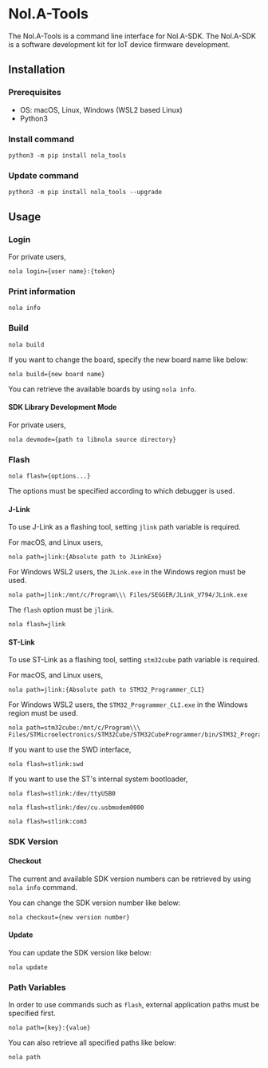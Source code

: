 # Nol.A-Tools

The Nol.A-Tools is a command line interface for Nol.A-SDK.
The Nol.A-SDK is a software development kit for IoT device firmware development.

## Installation

### Prerequisites

* OS: macOS, Linux, Windows (WSL2 based Linux)
* Python3

### Install command

```
python3 -m pip install nola_tools
```

### Update command

```
python3 -m pip install nola_tools --upgrade
```

## Usage

### Login

For private users,
```
nola login={user name}:{token}
```

### Print information

```
nola info
```

### Build

```
nola build
```

If you want to change the board, specify the new board name like below:
```
nola build={new board name}
```

You can retrieve the available boards by using ```nola info```.

#### SDK Library Development Mode

For private users,

```
nola devmode={path to libnola source directory}
```

### Flash

```
nola flash={options...}
```
The options must be specified according to which debugger is used.

#### J-Link

To use J-Link as a flashing tool, setting ```jlink``` path variable is required.

For macOS, and Linux users,
```
nola path=jlink:{Absolute path to JLinkExe}
```

For Windows WSL2 users, the ```JLink.exe``` in the Windows region must be used.

```
nola path=jlink:/mnt/c/Program\\\ Files/SEGGER/JLink_V794/JLink.exe
```

The ```flash``` option must be ```jlink```.
```
nola flash=jlink
```

#### ST-Link

To use ST-Link as a flashing tool, setting ```stm32cube``` path variable is required.

For macOS, and Linux users,
```
nola path=jlink:{Absolute path to STM32_Programmer_CLI}
```

For Windows WSL2 users, the ```STM32_Programmer_CLI.exe``` in the Windows region must be used.
```
nola path=stm32cube:/mnt/c/Program\\\ Files/STMicroelectronics/STM32Cube/STM32CubeProgrammer/bin/STM32_Programmer_CLI.exe
```

If you want to use the SWD interface,
```
nola flash=stlink:swd
```

If you want to use the ST's internal system bootloader,
```
nola flash=stlink:/dev/ttyUSB0
```

```
nola flash=stlink:/dev/cu.usbmodem0000
```

```
nola flash=stlink:com3
```

### SDK Version

#### Checkout

The current and available SDK version numbers can be retrieved by using ```nola info``` command.

You can change the SDK version number like below:
```
nola checkout={new version number}
```

#### Update

You can update the SDK version like below:
```
nola update
```

### Path Variables
In order to use commands such as ```flash```, external application paths must be specified first.

```
nola path={key}:{value}
```

You can also retrieve all specified paths like below:
```
nola path
```
